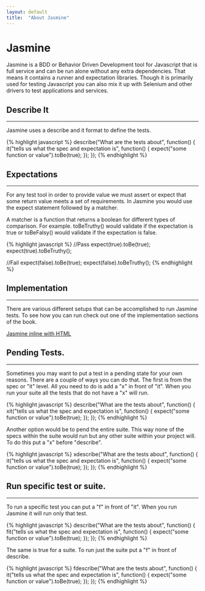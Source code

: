 ```yaml
---
layout: default
title:  "About Jasmine"
---
```

# Jasmine

Jasmine is a BDD or Behavior Driven Development tool for Javascript that is full
service and can be run alone without any extra dependencies.  That means it
contains a runner and expectation libraries. Though it is primarily used for
testing Javascript you can also mix it up with Selenium and other drivers to
test applications and services.

## Describe It
---
Jasmine uses a describe and it format to define the tests.

{% highlight javascript %}
describe("What are the tests about", function() {
  it("tells us what the spec and expectation is", function() {
    expect("some function or value").toBe(true);
  });
});
{% endhighlight %}

## Expectations
---
For any test tool in order to provide value we must assert or expect that some
return value meets a set of requirements.  In Jasmine you would use the expect
statement followed by a matcher.

A matcher is a function that returns a boolean for different types of
comparison. For example.  toBeTruthy() would validate if the expectation is
true or toBeFalsy() would validate if the expectation is false.

{% highlight javascript %}
//Pass
expect(true).toBe(true);
expect(true).toBeTruthy();

//Fail
expect(false).toBe(true);
expect(false).toBeTruthy();
{% endhighlight %}

## Implementation
---
There are various different setups that can be accomplished to run Jasmine
tests.  To see how you can run check out one of the implementation sections of
the book.

[Jasmine inline with HTML](/book/web_testing/javascript/jasmine_inline_html.html)

## Pending Tests.
---
Sometimes you may want to put a test in a pending state for your own reasons.
There are a couple of ways you can do that.  The first is from the spec or "it"
level.  All you need to do is add a "x" in front of "it".  When you run your
suite all the tests that do not have a "x" will run.

{% highlight javascript %}
describe("What are the tests about", function() {
  xit("tells us what the spec and expectation is", function() {
    expect("some function or value").toBe(true);
  });
});
{% endhighlight %}

Another option would be to pend the entire suite.  This way none of the specs
within the suite would run but any other suite within your project will.  To
do this put a "x" before "describe".

{% highlight javascript %}
xdescribe("What are the tests about", function() {
  it("tells us what the spec and expectation is", function() {
    expect("some function or value").toBe(true);
  });
});
{% endhighlight %}

## Run specific test or suite.
---
To run a specific test you can put a "f" in front of "it".  When you run Jasmine
it will run only that test.

{% highlight javascript %}
describe("What are the tests about", function() {
  fit("tells us what the spec and expectation is", function() {
    expect("some function or value").toBe(true);
  });
});
{% endhighlight %}

The same is true for a suite.  To run just the suite put a "f" in front of
describe.

{% highlight javascript %}
fdescribe("What are the tests about", function() {
  it("tells us what the spec and expectation is", function() {
    expect("some function or value").toBe(true);
  });
});
{% endhighlight %}
